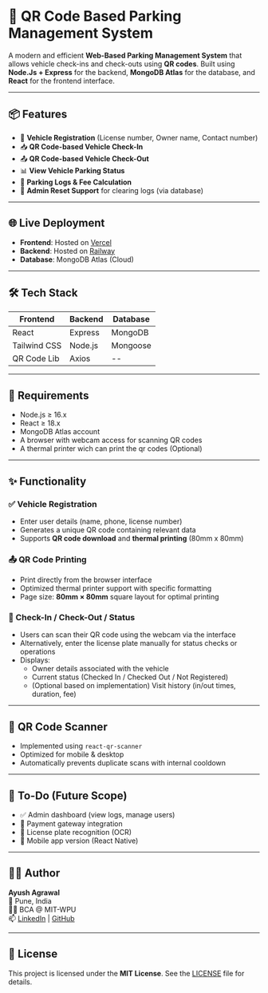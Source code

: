 # 🚗 QR Code Based Parking Management System

A modern and efficient **Web-Based Parking Management System** that allows vehicle check-ins and check-outs using **QR codes**. Built using **Node.Js + Express** for the backend, **MongoDB Atlas** for the database, and **React** for the frontend interface.

---

## 📦 Features

- 🔐 **Vehicle Registration** (License number, Owner name, Contact number)
- 📥 **QR Code-based Vehicle Check-In**
- 📤 **QR Code-based Vehicle Check-Out**
- 📊 **View Vehicle Parking Status**
- 🧾 **Parking Logs & Fee Calculation**
- 🧹 **Admin Reset Support** for clearing logs (via database)

---


## 🌐 Live Deployment
- **Frontend**: Hosted on [Vercel](https://vercel.com/)
- **Backend**: Hosted on [Railway](https://railway.app/)
- **Database**: MongoDB Atlas (Cloud)

---

## 🛠️ Tech Stack

| Frontend      | Backend   | Database      |
|---------------|-----------|---------------|
| React         | Express   | MongoDB       |
| Tailwind CSS  | Node.js   | Mongoose      |
| QR Code Lib   | Axios     | --            |

---

## 🧰 Requirements

- Node.js ≥ 16.x
- React ≥ 18.x
- MongoDB Atlas account
- A browser with webcam access for scanning QR codes
- A thermal printer wich can print the qr codes (Optional)

---

## ✨ Functionality


### ✅ Vehicle Registration
- Enter user details (name, phone, license number)
- Generates a unique QR code containing relevant data
- Supports **QR code download** and **thermal printing** (80mm x 80mm)

### 📤 QR Code Printing
- Print directly from the browser interface
- Optimized thermal printer support with specific formatting
- Page size: **80mm × 80mm** square layout for optimal printing

### 📲 Check-In / Check-Out / Status
- Users can scan their QR code using the webcam via the interface
- Alternatively, enter the license plate manually for status checks or operations
- Displays:
    - Owner details associated with the vehicle
    - Current status (Checked In / Checked Out / Not Registered)
    * (Optional based on implementation) Visit history (in/out times, duration, fee)

---

## 📸 QR Code Scanner

- Implemented using `react-qr-scanner`
- Optimized for mobile & desktop
- Automatically prevents duplicate scans with internal cooldown

---


## 📌 To-Do (Future Scope)

- ✅ Admin dashboard (view logs, manage users)
- 💸 Payment gateway integration
- 🪪 License plate recognition (OCR)
- 📱 Mobile app version (React Native)

---

## 🧑‍💻 Author

**Ayush Agrawal**  
📍 Pune, India  
👨‍🎓 BCA @ MIT-WPU  
📫 [LinkedIn](https://linkedin.com/in/ayushagrawal733) | [GitHub](https://github.com/theLivingSofa)

---

## 📝 License

This project is licensed under the **MIT License**. See the [LICENSE](LICENSE) file for details.
